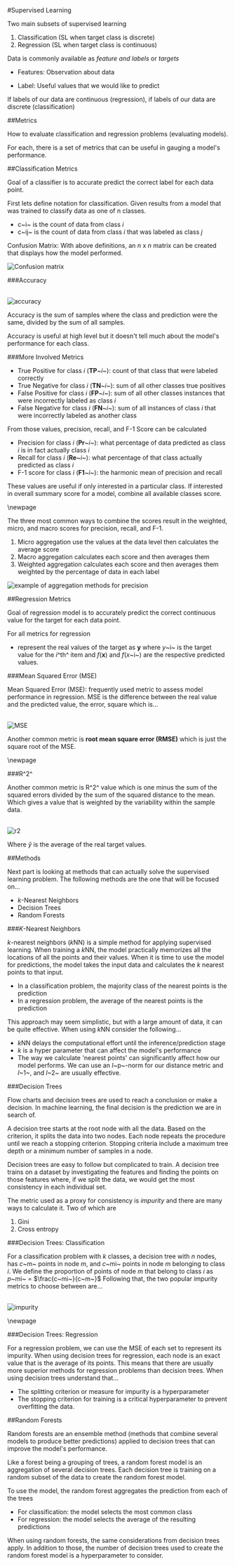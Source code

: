 #Supervised Learning

Two main subsets of supervised learning

1. Classification (SL when target class is discrete)
2. Regression (SL when target class is continuous) 

Data is commonly available as *feature and labels* or *targets*

- Features: Observation about data

- Label: Useful values that we would like to predict

If labels of our data are continuous (regression), if labels of our data are discrete (classification)

##Metrics

How to evaluate classification and regression problems (evaluating models). 

For each, there is a set of metrics that can be useful in gauging a model's performance.

##Classification Metrics

Goal of a classifier is to accurate predict the correct label for each data point. 

First lets define notation for classification. Given results from a model that was trained to classify data as one of n classes. 

- c~i~ is the count of data from class *i*
- c~ij~ is the count of data from class *i* that was labeled as class *j*

Confusion Matrix: With above definitions, an *n* x *n* matrix can be created that displays how the model performed. 

![Confusion matrix](images/confusion.png)

###Accuracy

\
![accuracy](images/accuracy.png)

Accuracy is the sum of samples where the class and prediction were the same, divided by the sum of all samples. 

Accuracy is useful at high level but it doesn't tell much about the model's performance for each class. 

###More Involved Metrics

- True Positive for class *i* (**TP**~*i*~): count of that class that were labeled correctly
- True Negative for class *i* (**TN**~*i*~): sum of all other classes true positives
- False Positive for class *i* (**FP**~*i*~): sum of all other classes instances that were incorrectly labeled as class *i*
- False Negative for class *i* (**FN**~*i*~): sum of all instances of class *i* that were incorrectly labeled as another class

From those values, precision, recall, and F-1 Score can be calculated

- Precision for class *i* (**Pr**~*i*~): what percentage of data predicted as class *i* is in fact actually class *i*
- Recall for class *i* (**Re**~*i*~): what percentage of that class actually predicted as class *i*
- F-1 score for class *i* (**F1**~*i*~): the harmonic mean of precision and recall

These values are useful if only interested in a particular class. If interested in overall summary score for a model, combine all available classes score. 

\newpage

The three most common ways to combine the scores result in the weighted, micro, and macro scores for precision, recall, and F-1. 

1. Micro aggregation use the values at the data level then calculates the average score
2. Macro aggregation calculates each score and then averages them
3. Weighted aggregation calculates each score and then averages them weighted by the percentage of data in each label

![example of aggregation methods for precision](images/aggregate.png)

##Regression Metrics

Goal of regression model is to accurately predict the correct continuous value for the target for each data point.

For all metrics for regression

- represent the real values of the target as **y** where *y*~i~ is the target value for the *i*^th^ item and *f*(**x**) and *f*(*x*~i~) are the respective predicted values. 

###Mean Squared Error (MSE)

Mean Squared Error (MSE): frequently used metric to assess model performance in regression. MSE is the difference between the real value and the predicted value, the error, square which is... 

\
![MSE](images/mse.png)

Another common metric is **root mean square error (RMSE)** which is just the square root of the MSE. 

\newpage

###R^2^

Another common metric is R^2^ value which is one minus the sum of the squared errors divided by the sum of the squared distance to the mean. Which gives a value that is weighted by the variability within the sample data. 

\
![r2](images/r2.png)

Where $\hat{y}$ is the average of the real target values.

##Methods

Next part is looking at methods that can actually solve the supervised learning problem. The following methods are the one that will be focused on...

- *k*-Nearest Neighbors
- Decision Trees
- Random Forests

###*K*-Nearest Neighbors 

*k*-nearest neighbors (*k*NN) is a simple method for applying supervised learning. When training a *k*NN, the model practically memorizes all the locations of all the points and their values. When it is time to use the model for predictions, the model takes the input data and calculates the *k* nearest points to that input. 

- In a classification problem, the majority class of the nearest points is the prediction
- In a regression problem, the average of the nearest points is the prediction

This approach may seem simplistic, but with a large amount of data, it can be quite effective. When using *k*NN consider the following...

- *k*NN delays the computational effort until the inference/prediction stage
- *k* is a hyper parameter that can affect the model's performance
- The way we calculate 'nearest points' can significantly affect how our model performs. We can use an *l*~p~-norm for our distance metric and *l*~1~, and *l*~2~ are usually effective. 

###Decision Trees

Flow charts and decision trees are used to reach a conclusion or make a decision. In machine learning, the final decision is the prediction we are in search of. 

A decision tree starts at the root node with all the data. Based on the criterion, it splits the data into two nodes. Each node repeats the procedure until we reach a stopping criterion. Stopping criteria include a maximum tree depth or a minimum number of samples in a node. 

Decision trees are easy to follow but complicated to train. A decision tree trains on a dataset by investigating the features and finding the points on those features where, if we split the data, we would get the most consistency in each individual set. 

The metric used as a proxy for consistency is *impurity* and there are many ways to calculate it. Two of which are 

1. Gini
2. Cross entropy

###Decision Trees: Classification

For a classification problem with *k* classes, a decision tree with *n* nodes, has *c*~m~ points in node *m*, and *c*~mi~ points in node *m* belonging to class *i*. We define the proportion of points of node *m* that belong to class *i* as *p*~mi~ = $\frac{c~mi~}{c~m~}$ Following that, the two popular impurity metrics to choose between are...

\
![impurity](images/impurity.png)

\newpage

###Decision Trees: Regression

For a regression problem, we can use the MSE of each set to represent its impurity. When using decision trees for regression, each node is an exact value that is the average of its points. This means that there are usually more superior methods for regression problems than decision trees. When using decision trees understand that...

- The splitting criterion or measure for impurity is a hyperparameter 
- The stopping criterion for training is a critical hyperparameter to prevent overfitting the data. 

##Random Forests

Random forests are an ensemble method (methods that combine several models to produce better predictions) applied to decision trees that can improve the model's performance. 

Like a forest being a grouping of trees, a random forest model is an aggregation of several decision trees. Each decision tree is training on a random subset of the data to create the random forest model. 

To use the model, the random forest aggregates the prediction from each of the trees

- For classification: the model selects the most common class 
- For regression: the model selects the average of the resulting predictions

When using random forests, the same considerations from decision trees apply. In addition to those, the number of decision trees used to create the random forest model is a hyperparameter to consider. 



